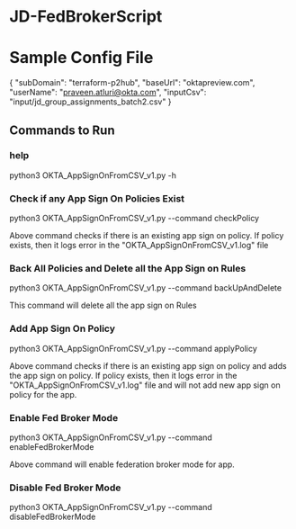 # JD-FedBrokerScript

# Sample Config File
{
    "subDomain": "terraform-p2hub",
    "baseUrl": "oktapreview.com",
    "userName": "praveen.atluri@okta.com",
    "inputCsv": "input/jd_group_assignments_batch2.csv"
}

## Commands to Run

### help
python3 OKTA_AppSignOnFromCSV_v1.py -h

### Check if any App Sign On Policies Exist
python3 OKTA_AppSignOnFromCSV_v1.py --command checkPolicy

Above command checks if there is an existing app sign on policy. If policy exists, then it logs error in the "OKTA_AppSignOnFromCSV_v1.log" file

### Back All Policies and Delete all the App Sign on Rules
python3 OKTA_AppSignOnFromCSV_v1.py --command backUpAndDelete

This command will delete all the app sign on Rules

### Add App Sign On Policy
python3 OKTA_AppSignOnFromCSV_v1.py --command applyPolicy

Above command checks if there is an existing app sign on policy and adds the app sign on policy. If policy exists, then it logs error in the "OKTA_AppSignOnFromCSV_v1.log" file and will not add new app sign on policy for the app.

### Enable Fed Broker Mode
python3 OKTA_AppSignOnFromCSV_v1.py --command enableFedBrokerMode

Above command will enable federation broker mode for app.

### Disable Fed Broker Mode
python3 OKTA_AppSignOnFromCSV_v1.py --command disableFedBrokerMode
